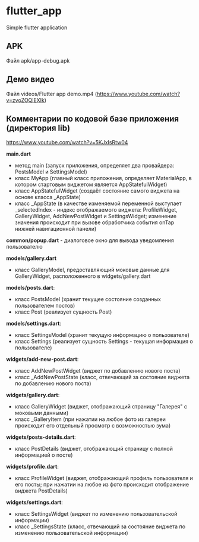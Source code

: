 # flutter_app

Simple flutter application

## APK
Файл apk/app-debug.apk

## Демо видео
Файл videos/Flutter app demo.mp4 (https://www.youtube.com/watch?v=zvoZOQlEXIk)

## Комментарии по кодовой базе приложения (директория lib)
https://www.youtube.com/watch?v=5KJxIsRtw04

**main.dart**
- метод main (запуск приложения, определяет два провайдера: PostsModel и SettingsModel)
- класс MyApp (главный класс приложения, определяет MaterialApp, в котором стартовым виджетом является AppStatefulWidget)
- класс AppStatefulWidget (создаёт состояние самого виджета на основе класса _AppState)
- класс _AppState (в качестве изменяемой переменной выступает _selectedIndex - индекс отображаемого виджета:
  ProfileWidget, GalleryWidget, AddNewPostWidget и SettingsWidget; изменение значения происходит при вызове обработчика
  события onTap нижней навигационной панели)

**common/popup.dart** - диалоговое окно для вывода уведомления пользователю

**models/gallery.dart**
- класс GalleryModel, предоставляющий моковые данные для GalleryWidget, расположенного в widgets/gallery.dart

**models/posts.dart**:
- класс PostsModel (хранит текущее состояние созданных пользователем постов)
- класс Post (реализует сущность Post)

**models/settings.dart**:
- класс SettingsModel (хранит текущую информацию о пользователе)
- класс Settings (реализует сущность Settings - текущая информация о пользователе)

**widgets/add-new-post.dart**:
- класс AddNewPostWidget (виджет по добавлению нового поста)
- класс _AddNewPostState (класс, отвечающий за состояние виджета по добавлению нового поста) 

**widgets/gallery.dart**:
- класс GalleryWidget (виджет, отображающий страницу "Галерея" с моковыми данными)
- класс _GalleryItem (при нажатии на любое фото из галереи происходит его отдельный просмотр с возможностью зума)

**widgets/posts-details.dart**:
- класс PostDetails (виджет, отображающий страницу с полной информацией о посте)

**widgets/profile.dart**:
- класс ProfileWidget (виджет, отображающий профиль пользователя и его посты; при нажатии
  на любое из фото происходит отображение виджета PostDetails)

**widgets/settings.dart**:
- класс SettingsWidget (виджет по изменению пользовательской информации)
- класс _SettingsState (класс, отвечающий за состояние виджета по изменению пользовательской информации) 
